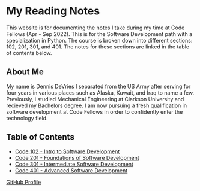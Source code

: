 # My Reading Notes

This website is for documenting the notes I take during my time at Code Fellows (Apr - Sep 2022). This is for the Software Development path with a specialization in Python. The course is broken down into different sections: 102, 201, 301, and 401. The notes for these sections are linked in the table of contents below.

## About Me

My name is Dennis DeVries
  I separated from the US Army after serving for four years in various places such as Alaska, Kuwait, and Iraq to name a few. Previously, i studied Mechanical Engineering at Clarkson University and recieved my Bachelors degree. I am now pursuing a fresh qualification in software development at Code Fellows in order to confidently enter the technology field.  

## Table of Contents

- [Code 102 - Intro to Software Development](102Notes.md)
- [Code 201 - Foundations of Software Development](201Notes.md)
- [Code 301 - Intermediate Software Development](301Notes.md)
- [Code 401 - Advanced Software Development](401Notes.md)

[GitHub Profile](https://github.com/DennisDeV7)
